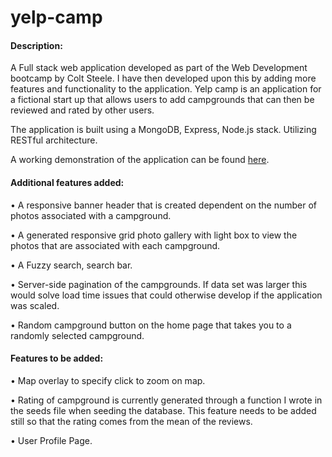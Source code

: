 # yelp-camp

#### Description: 
A Full stack web application developed as part of the Web Development bootcamp by Colt Steele.
I have then developed upon this by adding more features and functionality to the application.
Yelp camp is an application for a fictional start up that allows users to add campgrounds that can then be reviewed and rated by other users. 

The application is built using a MongoDB, Express, Node.js stack. Utilizing RESTful architecture. 

A working demonstration of the application can be found [here](https://dry-anchorage-86124.herokuapp.com/).


#### Additional features added:
•	A responsive banner header that is created dependent on the number of photos associated with a campground. 

•	A generated responsive grid photo gallery with light box to view the photos that are associated with each campground.

•	A Fuzzy search, search bar. 

•	Server-side pagination of the campgrounds. If data set was larger this would solve load time issues that could otherwise develop if the application was scaled.

•	Random campground button on the home page that takes you to a randomly selected campground. 


#### Features to be added:  
•	Map overlay to specify click to zoom on map.

•	Rating of campground is currently generated through a function I wrote in the seeds file when seeding the database. This feature needs to be added still so that the rating comes from the mean of the reviews. 

•	User Profile Page.


